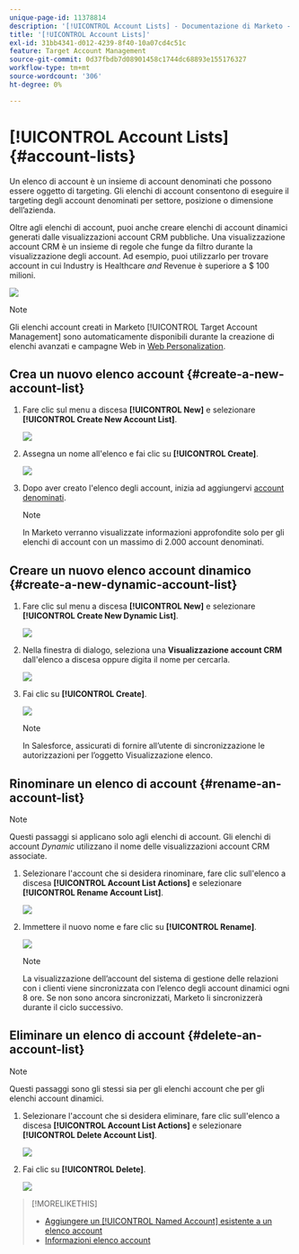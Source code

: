 ```yaml
---
unique-page-id: 11378814
description: '[!UICONTROL Account Lists] - Documentazione di Marketo - Documentazione del prodotto'
title: '[!UICONTROL Account Lists]'
exl-id: 31bb4341-d012-4239-8f40-10a07cd4c51c
feature: Target Account Management
source-git-commit: 0d37fbdb7d08901458c1744dc68893e155176327
workflow-type: tm+mt
source-wordcount: '306'
ht-degree: 0%

---
```


# [!UICONTROL Account Lists] {#account-lists}

Un elenco di account è un insieme di account denominati che possono essere oggetto di targeting. Gli elenchi di account consentono di eseguire il targeting degli account denominati per settore, posizione o dimensione dell’azienda.

Oltre agli elenchi di account, puoi anche creare elenchi di account dinamici generati dalle visualizzazioni account CRM pubbliche. Una visualizzazione account CRM è un insieme di regole che funge da filtro durante la visualizzazione degli account. Ad esempio, puoi utilizzarlo per trovare account in cui Industry is Healthcare *and* Revenue è superiore a $ 100 milioni.

![](assets/one.png)

>[!NOTE]
>
>Gli elenchi account creati in Marketo [!UICONTROL Target Account Management] sono automaticamente disponibili durante la creazione di elenchi avanzati e campagne Web in [Web Personalization](/help/marketo/product-docs/web-personalization/using-web-segments/web-segments.md).

## Crea un nuovo elenco account {#create-a-new-account-list}

1. Fare clic sul menu a discesa **[!UICONTROL New]** e selezionare **[!UICONTROL Create New Account List]**.

   ![](assets/1a.png)

1. Assegna un nome all&#39;elenco e fai clic su **[!UICONTROL Create]**.

   ![](assets/three-0.png)

1. Dopo aver creato l&#39;elenco degli account, inizia ad aggiungervi [account denominati](/help/marketo/product-docs/target-account-management/target/named-accounts/add-an-existing-named-account-to-an-account-list.md).

   >[!NOTE]
   >
   >In Marketo verranno visualizzate informazioni approfondite solo per gli elenchi di account con un massimo di 2.000 account denominati.

## Creare un nuovo elenco account dinamico {#create-a-new-dynamic-account-list}

1. Fare clic sul menu a discesa **[!UICONTROL New]** e selezionare **[!UICONTROL Create New Dynamic List]**.

   ![](assets/1.png)

1. Nella finestra di dialogo, seleziona una **Visualizzazione account CRM** dall&#39;elenco a discesa oppure digita il nome per cercarla.

   ![](assets/image2017-7-18-9-48-23.png)

1. Fai clic su **[!UICONTROL Create]**.

   ![](assets/step4.jpg)

   >[!NOTE]
   >
   >In Salesforce, assicurati di fornire all’utente di sincronizzazione le autorizzazioni per l’oggetto Visualizzazione elenco.

## Rinominare un elenco di account {#rename-an-account-list}

>[!NOTE]
>
>Questi passaggi si applicano solo agli elenchi di account. Gli elenchi di account _Dynamic_ utilizzano il nome delle visualizzazioni account CRM associate.

1. Selezionare l&#39;account che si desidera rinominare, fare clic sull&#39;elenco a discesa **[!UICONTROL Account List Actions]** e selezionare **[!UICONTROL Rename Account List]**.

   ![](assets/three.png)

1. Immettere il nuovo nome e fare clic su **[!UICONTROL Rename]**.

   ![](assets/four.png)

   >[!NOTE]
   >
   >La visualizzazione dell’account del sistema di gestione delle relazioni con i clienti viene sincronizzata con l’elenco degli account dinamici ogni 8 ore. Se non sono ancora sincronizzati, Marketo li sincronizzerà durante il ciclo successivo.

## Eliminare un elenco di account {#delete-an-account-list}

>[!NOTE]
>
>Questi passaggi sono gli stessi sia per gli elenchi account che per gli elenchi account dinamici.

1. Selezionare l&#39;account che si desidera eliminare, fare clic sull&#39;elenco a discesa **[!UICONTROL Account List Actions]** e selezionare **[!UICONTROL Delete Account List]**.

   ![](assets/five.png)

1. Fai clic su **[!UICONTROL Delete]**.

   ![](assets/six.png)

>[!MORELIKETHIS]
>
>* [Aggiungere un [!UICONTROL Named Account] esistente a un elenco account](/help/marketo/product-docs/target-account-management/target/named-accounts/add-an-existing-named-account-to-an-account-list.md)
>* [Informazioni elenco account](/help/marketo/product-docs/target-account-management/measure/account-list-insights.md)
